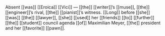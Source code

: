 Absent [[was]] [[Eroica]] [[Vici]] — [[the]] [[writer]]’s [[muse]], [[the]] [[engineer]]’s rival, [[the]] [[pianist]]’s witness. [[Long]] before [[she]] [[was]] [[the]] [[lawyer]], [[she]] [[used]] her [[friends]] [[to]] [[further]] [[the]] [[student]] council agenda [[of]] Maximilian Meyer, [[the]] president and her [[favorite]] [[pawn]].